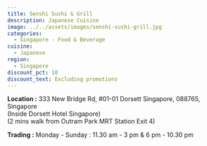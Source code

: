 ```yaml
---
title: Senshi Sushi & Grill
description: Japanese Cuisine
image: ../../assets/images/senshi-sushi-grill.jpg
categories:
  - Singapore - Food & Beverage
cuisine:
  - Japanese
region:
  - Singapore
discount_pct: 10
discount_text: Excluding promotions
---
```

**Location :** 333 New Bridge Rd, #01-01 Dorsett Singapore, 088765, Singapore\
(Inside Dorsett Hotel Singapore)\
(2 mins walk from Outram Park MRT Station Exit 4)

**Trading :** Monday - Sunday : 11.30 am - 3 pm & 6 pm - 10.30 pm
